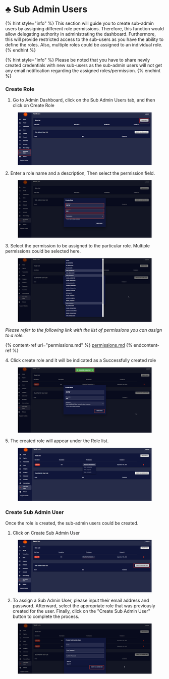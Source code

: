 # ♣ Sub Admin Users

{% hint style="info" %}
This section will guide you to create sub-admin users by assigning different role permissions. Therefore, this function would allow delegating authority in administrating the dashboard. Furthermore, this will provide restricted access to the sub-users as you have the ability to define the roles. Also, multiple roles could be assigned to an individual role.
{% endhint %}

{% hint style="info" %}
Please be noted that you have to share newly created credentials with new sub-users as the sub-admin users will not get any email notification regarding the assigned roles/permission.
{% endhint %}

### Create Role

1. Go to Admin Dashboard, click on the Sub Admin Users tab, and then click on Create Role

<figure><img src="../../.gitbook/assets/1 (3).png" alt=""><figcaption></figcaption></figure>

2\. Enter a role name and a description, Then select the permission field.

<figure><img src="../../.gitbook/assets/2 (1).png" alt=""><figcaption></figcaption></figure>

3\. Select the permission to be assigned to the particular role. Multiple permissions could be selected here.

<figure><img src="../../.gitbook/assets/3 (1).png" alt=""><figcaption></figcaption></figure>

_Please refer to the following link with the list of permissions you can assign to a role._

{% content-ref url="permissions.md" %}
[permissions.md](permissions.md)
{% endcontent-ref %}

4\. Click create role and it will be indicated as a Successfully created role

<figure><img src="../../.gitbook/assets/5 (3).png" alt=""><figcaption></figcaption></figure>

5\. The created role will appear under the Role list.

<figure><img src="../../.gitbook/assets/6 (4).png" alt=""><figcaption></figcaption></figure>

### Create Sub Admin User

Once the role is created, the sub-admin users could be created.

1. Click on Create Sub Admin User

<figure><img src="../../.gitbook/assets/1 (6).png" alt=""><figcaption></figcaption></figure>

2. To assign a Sub Admin User, please input their email address and password. Afterward, select the appropriate role that was previously created for the user. Finally, click on the "Create Sub Admin User" button to complete the process.

<figure><img src="../../.gitbook/assets/5 (5).png" alt=""><figcaption></figcaption></figure>
